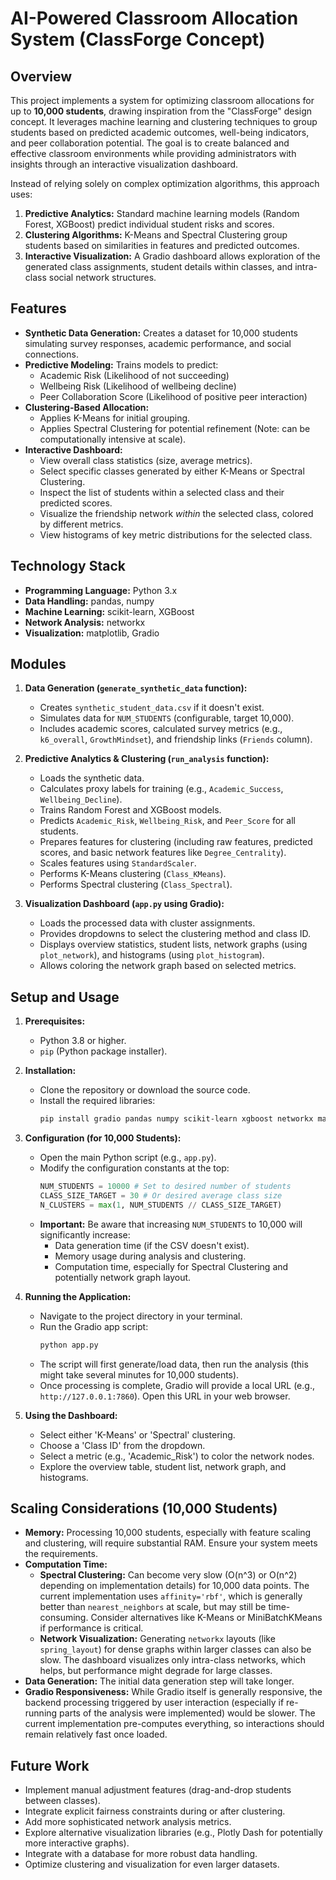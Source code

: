 # AI-Powered Classroom Allocation System (ClassForge Concept)

## Overview

This project implements a system for optimizing classroom allocations for up to **10,000 students**, drawing inspiration from the "ClassForge" design concept. It leverages machine learning and clustering techniques to group students based on predicted academic outcomes, well-being indicators, and peer collaboration potential. The goal is to create balanced and effective classroom environments while providing administrators with insights through an interactive visualization dashboard.

Instead of relying solely on complex optimization algorithms, this approach uses:
1.  **Predictive Analytics:** Standard machine learning models (Random Forest, XGBoost) predict individual student risks and scores.
2.  **Clustering Algorithms:** K-Means and Spectral Clustering group students based on similarities in features and predicted outcomes.
3.  **Interactive Visualization:** A Gradio dashboard allows exploration of the generated class assignments, student details within classes, and intra-class social network structures.

## Features

* **Synthetic Data Generation:** Creates a dataset for 10,000 students simulating survey responses, academic performance, and social connections.
* **Predictive Modeling:** Trains models to predict:
    * Academic Risk (Likelihood of not succeeding)
    * Wellbeing Risk (Likelihood of wellbeing decline)
    * Peer Collaboration Score (Likelihood of positive peer interaction)
* **Clustering-Based Allocation:**
    * Applies K-Means for initial grouping.
    * Applies Spectral Clustering for potential refinement (Note: can be computationally intensive at scale).
* **Interactive Dashboard:**
    * View overall class statistics (size, average metrics).
    * Select specific classes generated by either K-Means or Spectral Clustering.
    * Inspect the list of students within a selected class and their predicted scores.
    * Visualize the friendship network *within* the selected class, colored by different metrics.
    * View histograms of key metric distributions for the selected class.

## Technology Stack

* **Programming Language:** Python 3.x
* **Data Handling:** pandas, numpy
* **Machine Learning:** scikit-learn, XGBoost
* **Network Analysis:** networkx
* **Visualization:** matplotlib, Gradio

## Modules

1.  **Data Generation (`generate_synthetic_data` function):**
    * Creates `synthetic_student_data.csv` if it doesn't exist.
    * Simulates data for `NUM_STUDENTS` (configurable, target 10,000).
    * Includes academic scores, calculated survey metrics (e.g., `k6_overall`, `GrowthMindset`), and friendship links (`Friends` column).

2.  **Predictive Analytics & Clustering (`run_analysis` function):**
    * Loads the synthetic data.
    * Calculates proxy labels for training (e.g., `Academic_Success`, `Wellbeing_Decline`).
    * Trains Random Forest and XGBoost models.
    * Predicts `Academic_Risk`, `Wellbeing_Risk`, and `Peer_Score` for all students.
    * Prepares features for clustering (including raw features, predicted scores, and basic network features like `Degree_Centrality`).
    * Scales features using `StandardScaler`.
    * Performs K-Means clustering (`Class_KMeans`).
    * Performs Spectral clustering (`Class_Spectral`).

3.  **Visualization Dashboard (`app.py` using Gradio):**
    * Loads the processed data with cluster assignments.
    * Provides dropdowns to select the clustering method and class ID.
    * Displays overview statistics, student lists, network graphs (using `plot_network`), and histograms (using `plot_histogram`).
    * Allows coloring the network graph based on selected metrics.

## Setup and Usage

1.  **Prerequisites:**
    * Python 3.8 or higher.
    * `pip` (Python package installer).

2.  **Installation:**
    * Clone the repository or download the source code.
    * Install the required libraries:
        ```bash
        pip install gradio pandas numpy scikit-learn xgboost networkx matplotlib
        ```

3.  **Configuration (for 10,000 Students):**
    * Open the main Python script (e.g., `app.py`).
    * Modify the configuration constants at the top:
        ```python
        NUM_STUDENTS = 10000 # Set to desired number of students
        CLASS_SIZE_TARGET = 30 # Or desired average class size
        N_CLUSTERS = max(1, NUM_STUDENTS // CLASS_SIZE_TARGET)
        ```
    * **Important:** Be aware that increasing `NUM_STUDENTS` to 10,000 will significantly increase:
        * Data generation time (if the CSV doesn't exist).
        * Memory usage during analysis and clustering.
        * Computation time, especially for Spectral Clustering and potentially network graph layout.

4.  **Running the Application:**
    * Navigate to the project directory in your terminal.
    * Run the Gradio app script:
        ```bash
        python app.py
        ```
    * The script will first generate/load data, then run the analysis (this might take several minutes for 10,000 students).
    * Once processing is complete, Gradio will provide a local URL (e.g., `http://127.0.0.1:7860`). Open this URL in your web browser.

5.  **Using the Dashboard:**
    * Select either 'K-Means' or 'Spectral' clustering.
    * Choose a 'Class ID' from the dropdown.
    * Select a metric (e.g., 'Academic_Risk') to color the network nodes.
    * Explore the overview table, student list, network graph, and histograms.

## Scaling Considerations (10,000 Students)

* **Memory:** Processing 10,000 students, especially with feature scaling and clustering, will require substantial RAM. Ensure your system meets the requirements.
* **Computation Time:**
    * **Spectral Clustering:** Can become very slow (O(n^3) or O(n^2) depending on implementation details) for 10,000 data points. The current implementation uses `affinity='rbf'`, which is generally better than `nearest_neighbors` at scale, but may still be time-consuming. Consider alternatives like K-Means or MiniBatchKMeans if performance is critical.
    * **Network Visualization:** Generating `networkx` layouts (like `spring_layout`) for dense graphs within larger classes can also be slow. The dashboard visualizes only intra-class networks, which helps, but performance might degrade for large classes.
* **Data Generation:** The initial data generation step will take longer.
* **Gradio Responsiveness:** While Gradio itself is generally responsive, the backend processing triggered by user interaction (especially if re-running parts of the analysis were implemented) would be slower. The current implementation pre-computes everything, so interactions should remain relatively fast once loaded.

## Future Work

* Implement manual adjustment features (drag-and-drop students between classes).
* Integrate explicit fairness constraints during or after clustering.
* Add more sophisticated network analysis metrics.
* Explore alternative visualization libraries (e.g., Plotly Dash for potentially more interactive graphs).
* Integrate with a database for more robust data handling.
* Optimize clustering and visualization for even larger datasets.
